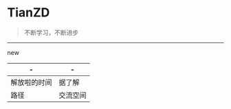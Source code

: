 # TianZD

> 不断学习，不断进步

---



new

| -            | -        |
| ------------ | -------- |
| 解放啦的时间 | 据了解   |
| 路径         | 交流空间 |







